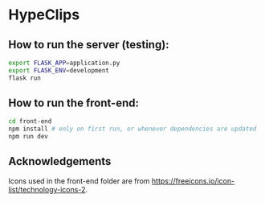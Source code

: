 # HypeClips

## How to run the server (testing):
```bash
export FLASK_APP=application.py
export FLASK_ENV=development
flask run
```

## How to run the front-end:
```bash
cd front-end
npm install # only on first run, or whenever dependencies are updated
npm run dev
```

## Acknowledgements
Icons used in the front-end folder are from https://freeicons.io/icon-list/technology-icons-2.